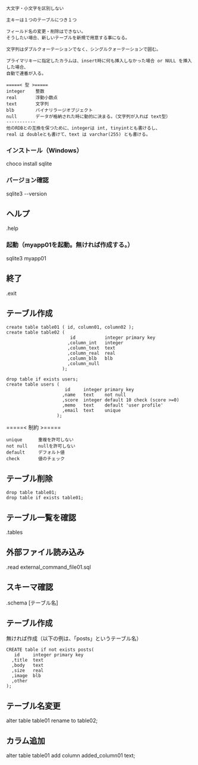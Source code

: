 ```
大文字・小文字を区別しない

主キーは１つのテーブルにつき１つ

フィールド名の変更・削除はできない。
そうしたい場合、新しいテーブルを新規で用意する事になる。

文字列はダブルクォーテーションでなく、シングルクォーテーションで囲む。

プライマリキーに指定したカラムは、insert時に何も挿入しなかった場合 or NULL を挿入した場合、
自動で連番が入る。

=====< 型 >=====
integer    整数
real       浮動小数点
text       文字列
blb        バイナリラージオブジェクト
null       データが格納された時に動的に決まる。（文字列が入れば text型）
-----------
他のRDBとの互換を保つために、integerは int, tinyintとも書けるし、
real は doubleとも書けて、text は varchar(255) とも書ける。

```

### インストール（Windows）
choco install sqlite

### バージョン確認
sqlite3 --version

## ヘルプ
.help

### 起動（myapp01を起動。無ければ作成する。）
sqlite3 myapp01

## 終了
.exit

## テーブル作成
```
create table table01 ( id, column01, column02 );
create table table02 ( 
                        id           integer primary key
                       ,column_int   integer
                       ,column_text  text 
                       ,column_real  real 
                       ,column_blb   blb 
                       ,column_null 
                     );

drop table if exists users;
create table users (
                      id     integer primary key
                     ,name   text    not null
                     ,score  integer default 10 check (score >=0)
                     ,memo   text    default 'user profile'
                     ,email  text    unique
                   );
```
=====< 制約 >=====
```
unique      重複を許可しない
not null    nullを許可しない
default     デフォルト値
check       値のチェック
```

## テーブル削除
```
drop table table01;
drop table if exists table01;
```

## テーブル一覧を確認
.tables
## 外部ファイル読み込み
.read external_command_file01.sql
<!-- sqlite3 myapp01.db < external_command_file01.sql -->

## スキーマ確認
.schema [テーブル名]

## テーブル作成
無ければ作成（以下の例は、「posts」というテーブル名）
```
CREATE table if not exists posts(
   id     integer primary key
  ,title  text
  ,body   text
  ,size   real
  ,image  blb  
  ,other  
);
```

## テーブル名変更
alter table table01 rename to table02;

## カラム追加
alter table table01 add column added_column01 text;





